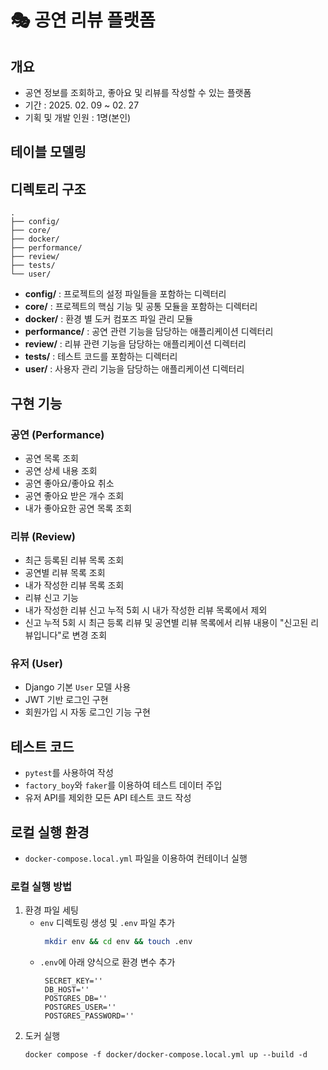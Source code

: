 # 🎭 공연 리뷰 플랫폼

## 개요
- 공연 정보를 조회하고, 좋아요 및 리뷰를 작성할 수 있는 플랫폼
- 기간 : 2025. 02. 09 ~ 02. 27
- 기획 및 개발 인원 : 1명(본인)

## 테이블 모델링

## 디렉토리 구조
```
.
├── config/
├── core/
├── docker/
├── performance/
├── review/
├── tests/
└── user/
```
- **config/** : 프로젝트의 설정 파일들을 포함하는 디렉터리
- **core/** : 프로젝트의 핵심 기능 및 공통 모듈을 포함하는 디렉터리
- **docker/** : 환경 별 도커 컴포즈 파일 관리 모듈
- **performance/** : 공연 관련 기능을 담당하는 애플리케이션 디렉터리
- **review/** : 리뷰 관련 기능을 담당하는 애플리케이션 디렉터리
- **tests/** : 테스트 코드를 포함하는 디렉터리
- **user/** : 사용자 관리 기능을 담당하는 애플리케이션 디렉터리

## 구현 기능

### 공연 (Performance)
- 공연 목록 조회
- 공연 상세 내용 조회
- 공연 좋아요/좋아요 취소
- 공연 좋아요 받은 개수 조회
- 내가 좋아요한 공연 목록 조회

### 리뷰 (Review)
- 최근 등록된 리뷰 목록 조회
- 공연별 리뷰 목록 조회
- 내가 작성한 리뷰 목록 조회
- 리뷰 신고 기능
- 내가 작성한 리뷰 신고 누적 5회 시 내가 작성한 리뷰 목록에서 제외
- 신고 누적 5회 시 최근 등록 리뷰 및 공연별 리뷰 목록에서 리뷰 내용이 "신고된 리뷰입니다"로 변경 조회

### 유저 (User)
- Django 기본 `User` 모델 사용
- JWT 기반 로그인 구현
- 회원가입 시 자동 로그인 기능 구현

## 테스트 코드
- `pytest`를 사용하여 작성
- `factory_boy`와 `faker`를 이용하여 테스트 데이터 주입
- 유저 API를 제외한 모든 API 테스트 코드 작성

## 로컬 실행 환경
- `docker-compose.local.yml` 파일을 이용하여 컨테이너 실행

### 로컬 실행 방법
1. 환경 파일 세팅
   - `env` 디렉토링 생성 및 `.env` 파일 추가
     ```bash
      mkdir env && cd env && touch .env
     ```
   - `.env`에 아래 양식으로 환경 변수 추가
       ```text
        SECRET_KEY=''
        DB_HOST=''
        POSTGRES_DB=''
        POSTGRES_USER=''
        POSTGRES_PASSWORD=''
       ```
2. 도커 실행
    ```shell
    docker compose -f docker/docker-compose.local.yml up --build -d
    ```
